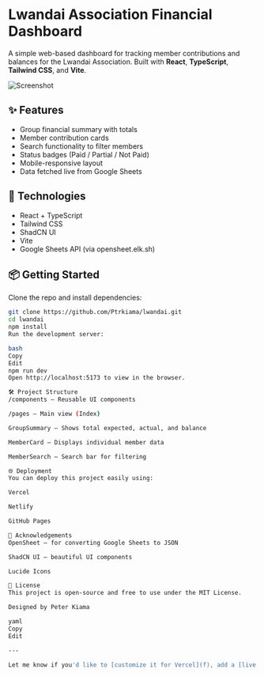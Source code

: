 # Lwandai Association Financial Dashboard

A simple web-based dashboard for tracking member contributions and balances for the Lwandai Association. Built with **React**, **TypeScript**, **Tailwind CSS**, and **Vite**.

![Screenshot](./screenshot.png) <!-- Replace with your actual screenshot path if available -->

## ✨ Features

- Group financial summary with totals
- Member contribution cards
- Search functionality to filter members
- Status badges (Paid / Partial / Not Paid)
- Mobile-responsive layout
- Data fetched live from Google Sheets

## 🔧 Technologies

- React + TypeScript
- Tailwind CSS
- ShadCN UI
- Vite
- Google Sheets API (via opensheet.elk.sh)

## 📦 Getting Started

Clone the repo and install dependencies:

```bash
git clone https://github.com/Ptrkiama/lwandai.git
cd lwandai
npm install
Run the development server:

bash
Copy
Edit
npm run dev
Open http://localhost:5173 to view in the browser.

🛠 Project Structure
/components – Reusable UI components

/pages – Main view (Index)

GroupSummary – Shows total expected, actual, and balance

MemberCard – Displays individual member data

MemberSearch – Search bar for filtering

🌐 Deployment
You can deploy this project easily using:

Vercel

Netlify

GitHub Pages

🙌 Acknowledgements
OpenSheet – for converting Google Sheets to JSON

ShadCN UI – beautiful UI components

Lucide Icons

📌 License
This project is open-source and free to use under the MIT License.

Designed by Peter Kiama

yaml
Copy
Edit

---

Let me know if you'd like to [customize it for Vercel](f), add a [live demo link](